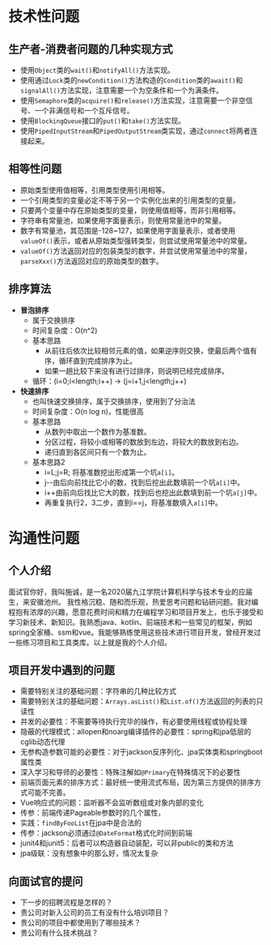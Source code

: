 # 技术性问题

## 生产者-消费者问题的几种实现方式

* 使用`Object`类的`wait()`和`notifyAll()`方法实现。
* 使用通过`Lock`类的`newCondition()`方法构造的`Condition`类的`await()`和`signalAll()`方法实现，注意需要一个为空条件和一个为满条件。
* 使用`Semaphore`类的`acquire()`和`release()`方法实现，注意需要一个非空信号、一个非满信号和一个互斥信号。
* 使用`BlockingQueue`接口的`put()`和`take()`方法实现。
* 使用`PipedInputStream`和`PipedOutputStream`类实现，通过`connect`将两者连接起来。

## 相等性问题

* 原始类型使用值相等，引用类型使用引用相等。
* 一个引用类型的变量必定不等于另一个实例化出来的引用类型的变量。
* 只要两个变量中存在原始类型的变量，则使用值相等，而非引用相等。
* 字符串有常量池，如果使用字面量表示，则使用常量池中的常量。
* 数字有常量池，其范围是-128~127，如果使用字面量表示，或者使用`valueOf()`表示，或者从原始类型强转类型，则尝试使用常量池中的常量。
* `valueOf()`方法返回对应的包装类型的数字，并尝试使用常量池中的常量，`parseXxx()`方法返回对应的原始类型的数字。

## 排序算法

* **冒泡排序**
  * 属于交换排序
  * 时间复杂度：O(n^2)
  * 基本思路
    * 从前往后依次比较相邻元素的值，如果逆序则交换，使最后两个值有序，循环直到完成排序为止。
    * 如果一趟比较下来没有进行过排序，则说明已经完成排序。
  * 循环：(i=0;i<length;i++) -> (j=i+1,j<length;j++)
* **快速排序**
  * 也叫快速交换排序，属于交换排序，使用到了分治法
  * 时间复杂度：O(n log n)，性能很高
  * 基本思路
    * 从数列中取出一个数作为基准数。
    * 分区过程，将较小或相等的数放到左边，将较大的数放到右边。
    * 递归直到各区间只有一个数为止。
  * 基本思路2
    * i=L;j=R; 将基准数挖出形成第一个坑`a[i]`。
    * j--由后向前找比它小的数，找到后挖出此数填前一个坑`a[i]`中。
    * i++由前向后找比它大的数，找到后也挖出此数填到前一个坑`a[j]`中。
    * 再重复执行2，3二步，直到i==j，将基准数填入`a[i]`中。

# 沟通性问题

## 个人介绍

面试官你好，我叫施诚，是一名2020届九江学院计算机科学与技术专业的应届生，来安徽池州。 我性格沉稳、随和而乐观，热爱思考问题和钻研问题。我对编程抱有浓厚的兴趣，愿意花费时间和精力在编程学习和项目开发上，也乐于接受和学习新技术、新知识。我熟悉java、kotlin、前端技术和一些常见的框架，例如spring全家桶、ssm和vue。我能够熟练使用这些技术进行项目开发，曾经开发过一些练习项目和工具类库。以上就是我的个人介绍。

## 项目开发中遇到的问题

* 需要特别关注的基础问题：字符串的几种比较方式
* 需要特别关注的基础问题：`Arrays.asList()`和`List.of()`方法返回的列表的只读性
* 并发的必要性：不需要等待执行完毕的操作，有必要使用线程或协程处理
* 隐蔽的代理模式：allopen和noarg编译插件的必要性：spring和jpa低层的cglib动态代理
* 无参构造参数可能的必要性：对于jackson反序列化、jpa实体类和springboot属性类
* 深入学习和导师的必要性：特殊注解如`@Primary`在特殊情况下的必要性
* 前端页面元素的排序方式：最好统一使用流式布局，因为第三方提供的排序方式可能不完善。
* Vue响应式的问题：监听器不会监听数组或对象内部的变化
* 传参：前端传递Pageable参数时的几个属性，
* 实践：`findByFooList`在jpa中是合法的
* 传参：jackson必须通过`@DateFormat`格式化时间到前端
* junit4和junit5：后者可以构造器自动装配，可以非public的类和方法
* jpa级联：没有想象中的那么好，情况太复杂

## 向面试官的提问

* 下一步的招聘流程是怎样的？
* 贵公司对新入公司的员工有没有什么培训项目？
* 贵公司的项目中都使用到了哪些技术？
* 贵公司有什么技术挑战？

